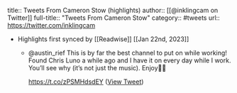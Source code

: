 title:: Tweets From Cameron Stow (highlights)
author:: [[@inklingcam on Twitter]]
full-title:: "Tweets From Cameron Stow"
category:: #tweets
url:: https://twitter.com/inklingcam

- Highlights first synced by [[Readwise]] [[Jan 22nd, 2023]]
	- @austin_rief This is by far the best channel to put on while working! Found Chris Luno a while ago and I have it on every day while I work. You’ll see why (it’s not just the music). Enjoy🤘🏼
	  
	  https://t.co/zPSMHdsdEY ([View Tweet](https://twitter.com/inklingcam/status/1616821780533878784))